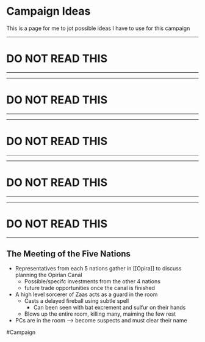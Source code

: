 # Campaign Ideas
This is a page for me to jot possible ideas I have to use for this campaign

---
# DO NOT READ THIS
---

---
# DO NOT READ THIS
---

---
# DO NOT READ THIS
---

---
# DO NOT READ THIS
---

---
# DO NOT READ THIS
---

## The Meeting of the Five Nations
- Representatives from each 5 nations gather in [[Opira]] to discuss planning the Opirian Canal
	- Possible/specifc investments from the other 4 nations
	- future trade opportunities once the canal is finished 
- A high level sorcerer of Zaas acts as a guard in the room
	- Casts a delayed fireball using subtle spell
		- Can been seen with bat excrement and sulfur on their hands 
	- Blows up the entire room, killing many, maiming the few rest
- PCs are in the room --> become suspects and must clear their name


#Campaign